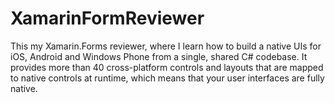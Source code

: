 # XamarinFormReviewer
This my Xamarin.Forms reviewer, where I learn how to build a native UIs for iOS, Android and Windows Phone from a single, shared C# codebase. It provides more than 40 cross-platform controls and layouts that are mapped to native controls at runtime, which means that your user interfaces are fully native.
